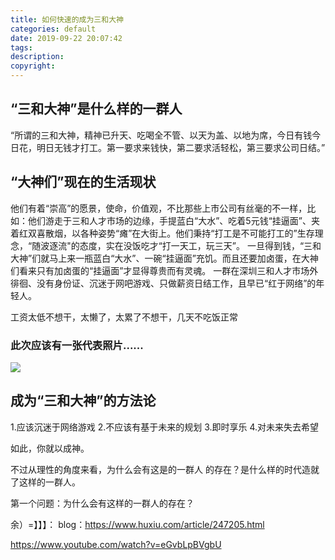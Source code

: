 ```yaml
---
title: 如何快速的成为三和大神
categories: default
date: 2019-09-22 20:07:42
tags:
description:
copyright:
---
```

##  “三和大神”是什么样的一群人
“所谓的三和大神，精神已升天、吃喝全不管、以天为盖、以地为席，今日有钱今日花，明日无钱才打工。第一要求来钱快，第二要求活轻松，第三要求公司日结。”
<!-- more -->
## “大神们”现在的生活现状
他们有着“崇高”的愿景，使命，价值观，不比那些上市公司有丝毫的不一样，比如：他们游走于三和人才市场的边缘，手提蓝白“大水”、吃着5元钱“挂逼面”、夹着红双喜散烟，以各种姿势“瘫”在大街上。他们秉持“打工是不可能打工的”生存理念，“随波逐流"的态度，实在没饭吃才“打一天工，玩三天”。
一旦得到钱，“三和大神”们就马上来一瓶蓝白“大水”、一碗“挂逼面”充饥。而且还要加卤蛋，在大神们看来只有加卤蛋的“挂逼面”才显得尊贵而有灵魂。
一群在深圳三和人才市场外徘徊、没有身份证、沉迷于网吧游戏、只做薪资日结工作，且早已“红于网络”的年轻人。

工资太低不想干，太懒了，太累了不想干，几天不吃饭正常

### 此次应该有一张代表照片......
![](https://upload-images.jianshu.io/upload_images/4319370-0e3a47c85a28ba06.jpg?imageMogr2/auto-orient/strip%7CimageView2/2/w/1240)


## 成为“三和大神”的方法论
1.应该沉迷于网络游戏
2.不应该有基于未来的规划
3.即时享乐
4.对未来失去希望

如此，你就以成神。

不过从理性的角度来看，为什么会有这是的一群人 的存在？是什么样的时代造就了这样的一群人。

第一个问题：为什么会有这样的一群人的存在？

余）=】】】：
blog：https://www.huxiu.com/article/247205.html

https://www.youtube.com/watch?v=eGvbLpBVgbU
